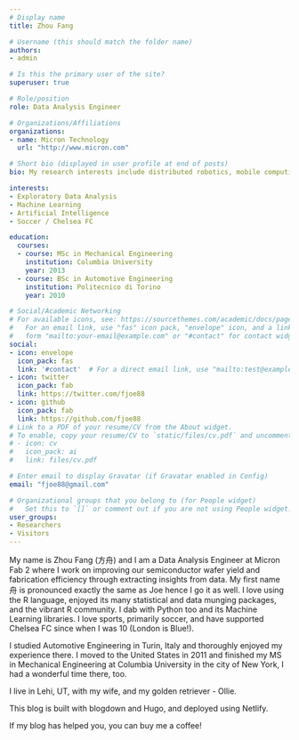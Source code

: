 ```yaml
---
# Display name
title: Zhou Fang

# Username (this should match the folder name)
authors:
- admin

# Is this the primary user of the site?
superuser: true

# Role/position
role: Data Analysis Engineer

# Organizations/Affiliations
organizations:
- name: Micron Technology
  url: "http://www.micron.com"

# Short bio (displayed in user profile at end of posts)
bio: My research interests include distributed robotics, mobile computing and programmable matter.

interests:
- Exploratory Data Analysis
- Machine Learning
- Artificial Intelligence
- Soccer / Chelsea FC

education:
  courses:
  - course: MSc in Mechanical Engineering
    institution: Columbia University
    year: 2013
  - course: BSc in Automotive Engineering
    institution: Politecnico di Torino
    year: 2010

# Social/Academic Networking
# For available icons, see: https://sourcethemes.com/academic/docs/page-builder/#icons
#   For an email link, use "fas" icon pack, "envelope" icon, and a link in the
#   form "mailto:your-email@example.com" or "#contact" for contact widget.
social:
- icon: envelope
  icon_pack: fas
  link: '#contact'  # For a direct email link, use "mailto:test@example.org".
- icon: twitter
  icon_pack: fab
  link: https://twitter.com/fjoe88
- icon: github
  icon_pack: fab
  link: https://github.com/fjoe88
# Link to a PDF of your resume/CV from the About widget.
# To enable, copy your resume/CV to `static/files/cv.pdf` and uncomment the lines below.
# - icon: cv
#   icon_pack: ai
#   link: files/cv.pdf

# Enter email to display Gravatar (if Gravatar enabled in Config)
email: "fjoe88@gmail.com"

# Organizational groups that you belong to (for People widget)
#   Set this to `[]` or comment out if you are not using People widget.
user_groups:
- Researchers
- Visitors
---
```


My name is Zhou Fang (方舟) and I am a Data Analysis Engineer at Micron Fab 2 where I work on improving our semiconductor wafer yield and fabrication efficiency through extracting insights from data. My first name 舟 is pronounced exactly the same as Joe hence I go it as well. I love using the R language, enjoyed its many statistical and data munging packages, and the vibrant R community. I dab with Python too and its Machine Learning libraries. I love sports, primarily soccer, and have supported Chelsea FC since when I was 10 (London is Blue!).

I studied Automotive Engineering in Turin, Italy and thoroughly enjoyed my experience there. I moved to the United States in 2011 and finished my MS in Mechanical Engineering at Columbia University in the city of New York, I had a wonderful time there, too.

I live in Lehi, UT, with my wife, and my golden retriever - Ollie.

This blog is built with blogdown and Hugo, and deployed using Netlify.

If my blog has helped you, you can buy me a coffee!


